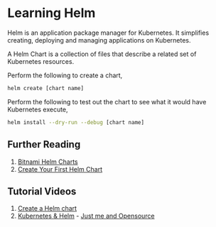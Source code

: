 # Learning Helm

Helm is an application package manager for Kubernetes. It simplifies creating, deploying and managing applications on Kubernetes.

A Helm Chart is a collection of files that describe a related set of Kubernetes resources.

Perform the following to create a chart,

```bash
helm create [chart name]
```

Perform the following to test out the chart to see what it would have Kubernetes execute,

```bash
helm install --dry-run --debug [chart name]
```


## Further Reading

1. [Bitnami Helm Charts](https://github.com/bitnami/charts/tree/master/bitnami)
2. [Create Your First Helm Chart](https://docs.bitnami.com/tutorials/create-your-first-helm-chart/)

## Tutorial Videos

1. [Create a Helm chart](https://youtu.be/TJ9hPLn0oAs)
2. [Kubernetes & Helm](https://www.youtube.com/playlist?list=PL34sAs7_26wM3HHa6IcTHCGGF3GHNhbcc) - [Just me and Opensource](https://www.youtube.com/c/wenkatn-justmeandopensource)